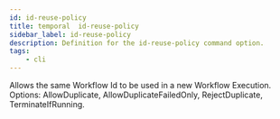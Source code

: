 ```yaml
---
id: id-reuse-policy
title: temporal  id-reuse-policy
sidebar_label: id-reuse-policy
description: Definition for the id-reuse-policy command option.
tags:
	- cli
---
```

Allows the same Workflow Id to be used in a new Workflow Execution. Options: AllowDuplicate, AllowDuplicateFailedOnly, RejectDuplicate, TerminateIfRunning.
